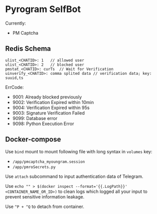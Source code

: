 # Pyrogram SelfBot

Currently:
- PM Captcha

## Redis Schema

```
ulist_<CHATID>: 1   // allowed user
ulist_<CHATID>: 2   // blocked user
pmstat_<CHATID>: curTs  // Wait for Verification
uinverify_<CHATID>: comma splited data // verification data; key: suuid,ts
```

ErrCode:

- 9001: Already blocked previously
- 9002: Verification Expired within 10min
- 9004: Verification Expired within 95s
- 9003: Signature Verification Failed
- 9099: Database error
- 9098: Python Execution Error

## Docker-compose

Use `bind` mount to mount following file with long syntax in `volumes` key:

- `/app/pmcaptcha_myoungram.session`
- `/app/pmroSecrets.py`

Use `attach` subcommand to input authentication data of Telegram.

Use `echo "" > $(docker inspect --format='{{.LogPath}}' <CONTAINER_NAME_OR_ID>)`  to clean logs which logged all your input to prevent sensitive information leakage.

Use `^P + ^Q` to detach from container.
